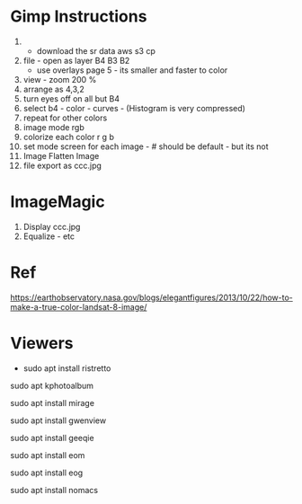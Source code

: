 # Gimp Instructions

1. - download the sr data aws s3 cp
2. file - open as layer  B4 B3 B2
   - use overlays page 5 - its smaller and faster to color
3. view - zoom 200 %
4. arrange as 4,3,2
5. turn eyes off on all but B4
6. select b4 - color - curves - (Histogram is very compressed) 
7. repeat for other colors
8. image mode rgb
9. colorize each color r g b
10. set mode screen for each image - # should be default - but its not
11. Image Flatten Image
12. file export as ccc.jpg

# ImageMagic

1. Display ccc.jpg
2. Equalize - etc


# Ref
https://earthobservatory.nasa.gov/blogs/elegantfigures/2013/10/22/how-to-make-a-true-color-landsat-8-image/


# Viewers

- sudo apt install ristretto

sudo apt kphotoalbum

sudo apt install mirage

sudo apt install gwenview

sudo apt install geeqie

sudo apt install eom

sudo apt install eog

sudo apt install nomacs
